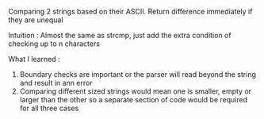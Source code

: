 Comparing 2 strings based on their ASCII. Return difference immediately if they are unequal


Intuition : Almost the same as strcmp, just add the extra condition of checking up to n characters


What I learned :
1. Boundary checks are important or the parser will read beyond the string and result in ann error
2. Comparing different sized strings would mean one is smaller, empty or larger than the other so a separate section of code would be required for all three cases
